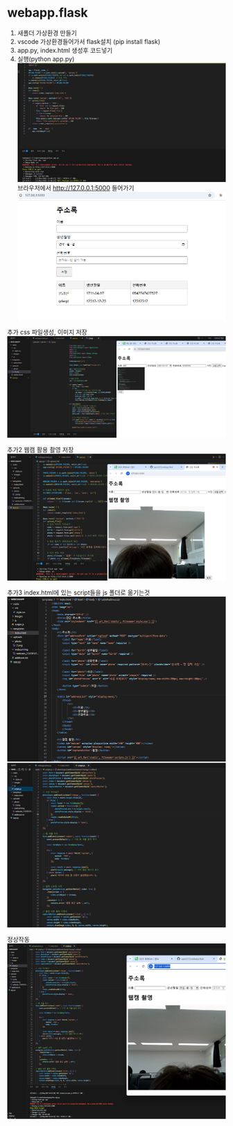 # webapp.flask
1. 새폴더 가상환경 만들기
2. vscode 가상환경들어가서 flask설치 (pip install flask)
3. app.py, index.html 생성후 코드넣기
4. 실행(python app.py)
![이미지](1.png)
브라우저에서 http://127.0.0.1:5000 들어가기
![이미지](2.png)

추가
css 파일생성, 이미지 저장
![이미지](3.png)

추가2
웹캠 활용 촬영 저장
![이미지](4.png)

추가3
index.html에 있는 script들을 js 폴더로 옮기는것
![이미지](5.png)
![이미지](6.png)

정상작동
![이미지](7.png)
